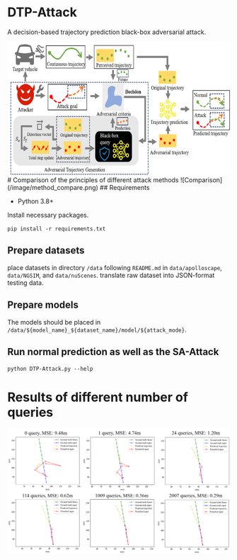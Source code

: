 # DTP-Attack
A decision-based trajectory prediction black-box adversarial attack.

<img src="/image/method_DTPAttack.png" width="600" height="300">
# Comparison of the principles of different attack methods
![Comparison](/image/method_compare.png)
## Requirements

* Python 3.8+

Install necessary packages.
```
pip install -r requirements.txt
```
## Prepare datasets
place datasets in directory `/data` following `README.md` in `data/apolloscape`, `data/NGSIM`, and `data/nuScenes`.
translate raw dataset into JSON-format testing data.

## Prepare models
The models should be placed in `/data/${model_name}_${dataset_name}/model/${attack_mode}`.

## Run normal prediction as well as the SA-Attack
```
python DTP-Attack.py --help
```
# Results of different number of queries
![Query](/image/different_query.png)
